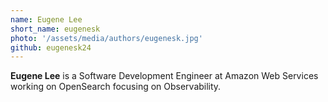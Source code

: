 ```yaml
---
name: Eugene Lee
short_name: eugenesk
photo: '/assets/media/authors/eugenesk.jpg'
github: eugenesk24
---
```


**Eugene Lee** is a Software Development Engineer at Amazon Web Services working on OpenSearch focusing on Observability. 